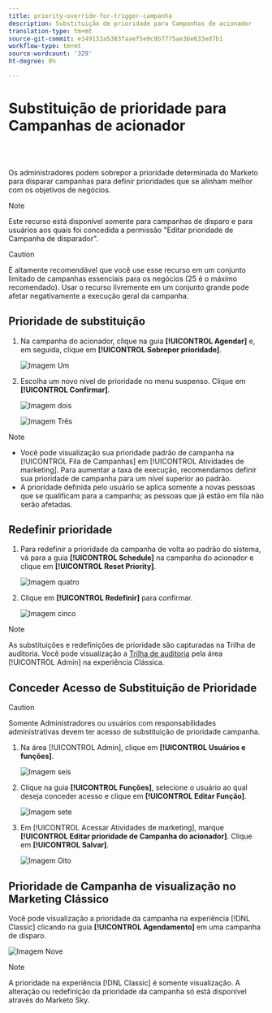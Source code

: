 ```yaml
---
title: priority-override-for-trigger-campanha
description: Substituição de prioridade para Campanhas de acionador
translation-type: tm+mt
source-git-commit: e149133a5383faaef5e9c9b7775ae36e633ed7b1
workflow-type: tm+mt
source-wordcount: '329'
ht-degree: 0%

---
```



# Substituição de prioridade para Campanhas de acionador

<br> 

Os administradores podem sobrepor a prioridade determinada do Marketo para disparar campanhas para definir prioridades que se alinham melhor com os objetivos de negócios.

>[!NOTE]
>
>Este recurso está disponível somente para campanhas de disparo e para usuários aos quais foi concedida a permissão &quot;Editar prioridade de Campanha de disparador&quot;.

>[!CAUTION]
>
>É altamente recomendável que você use esse recurso em um conjunto limitado de campanhas essenciais para os negócios (25 é o máximo recomendado). Usar o recurso livremente em um conjunto grande pode afetar negativamente a execução geral da campanha.

## Prioridade de substituição

1. Na campanha do acionador, clique na guia **[!UICONTROL Agendar]** e, em seguida, clique em **[!UICONTROL Sobrepor prioridade]**.

   ![Imagem Um](/help/sky/assets/smart-campaigns/priority-override-for-trigger-campaigns/priority-override-for-trigger-campaigns-1.png)

1. Escolha um novo nível de prioridade no menu suspenso. Clique em **[!UICONTROL Confirmar]**.

   ![Imagem dois](/help/sky/assets/smart-campaigns/priority-override-for-trigger-campaigns/priority-override-for-trigger-campaigns-2.png)

   ![Imagem Três](/help/sky/assets/smart-campaigns/priority-override-for-trigger-campaigns/priority-override-for-trigger-campaigns-3.png)

>[!NOTE]
>
>* Você pode visualização sua prioridade padrão de campanha na [!UICONTROL Fila de Campanhas] em [!UICONTROL Atividades de marketing]. Para aumentar a taxa de execução, recomendamos definir sua prioridade de campanha para um nível superior ao padrão.
>* A prioridade definida pelo usuário se aplica somente a novas pessoas que se qualificam para a campanha; as pessoas que já estão em fila não serão afetadas.


## Redefinir prioridade

1. Para redefinir a prioridade da campanha de volta ao padrão do sistema, vá para a guia **[!UICONTROL Schedule]** na campanha do acionador e clique em **[!UICONTROL Reset Priority]**.

   ![Imagem quatro](/help/sky/assets/smart-campaigns/priority-override-for-trigger-campaigns/priority-override-for-trigger-campaigns-4.png)

1. Clique em **[!UICONTROL Redefinir]** para confirmar.

   ![Imagem cinco](/help/sky/assets/smart-campaigns/priority-override-for-trigger-campaigns/priority-override-for-trigger-campaigns-5.png)

>[!NOTE]
>
>As substituições e redefinições de prioridade são capturadas na Trilha de auditoria. Você pode visualização a [Trilha de auditoria](https://docs.marketo.com/x/GZ2t) pela área [!UICONTROL Admin] na experiência Clássica.

## Conceder Acesso de Substituição de Prioridade

>[!CAUTION]
>
>Somente Administradores ou usuários com responsabilidades administrativas devem ter acesso de substituição de prioridade campanha.

1. Na área [!UICONTROL Admin], clique em **[!UICONTROL Usuários e funções]**.

   ![Imagem seis](/help/sky/assets/smart-campaigns/priority-override-for-trigger-campaigns/priority-override-for-trigger-campaigns-6.png)

1. Clique na guia **[!UICONTROL Funções]**, selecione o usuário ao qual deseja conceder acesso e clique em **[!UICONTROL Editar Função]**.

   ![Imagem sete](/help/sky/assets/smart-campaigns/priority-override-for-trigger-campaigns/priority-override-for-trigger-campaigns-7.png)

1. Em [!UICONTROL Acessar Atividades de marketing], marque **[!UICONTROL Editar prioridade de Campanha do acionador]**. Clique em **[!UICONTROL Salvar]**.

   ![Imagem Oito](/help/sky/assets/smart-campaigns/priority-override-for-trigger-campaigns/priority-override-for-trigger-campaigns-8.png)

## Prioridade de Campanha de visualização no Marketing Clássico

Você pode visualização a prioridade da campanha na experiência [!DNL Classic] clicando na guia **[!UICONTROL Agendamento]** em uma campanha de disparo.

![Imagem Nove](/help/sky/assets/smart-campaigns/priority-override-for-trigger-campaigns/priority-override-for-trigger-campaigns-9.png)

>[!NOTE]
>
>A prioridade na experiência [!DNL Classic] é somente visualização. A alteração ou redefinição da prioridade da campanha só está disponível através do Marketo Sky.
